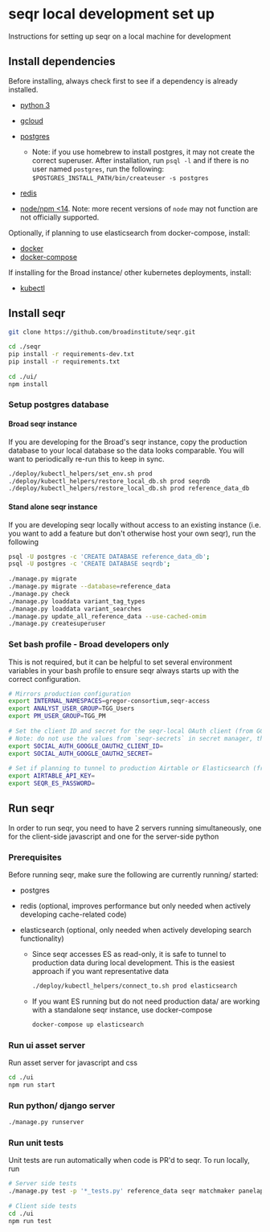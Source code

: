 # seqr local development set up

Instructions for setting up seqr on a local machine for development

## Install dependencies

Before installing, always check first to see if a dependency is already installed.

- [python 3](https://www.python.org/downloads/)

- [gcloud](https://cloud.google.com/sdk/install)

- [postgres](https://www.postgresql.org/download/)
  - Note: if you use homebrew to install postgres, it may not create the correct superuser. 
After installation, run `psql -l` and if there is no user named `postgres`, run the following:
  `$POSTGRES_INSTALL_PATH/bin/createuser -s postgres`

- [redis](https://redis.io/topics/quickstart)

- [node/npm <14](https://docs.npmjs.com/downloading-and-installing-node-js-and-npm).  Note: more recent versions of `node` may not function are not officially supported.

Optionally, if planning to use elasticsearch from docker-compose, install:
- [docker](https://docs.docker.com/install/)
- [docker-compose](https://docs.docker.com/compose/install/)   

If installing for the Broad instance/ other kubernetes deployments, install:
- [kubectl](https://kubernetes.io/docs/tasks/tools/install-kubectl-macos/)

## Install seqr

```bash
git clone https://github.com/broadinstitute/seqr.git
    
cd ./seqr
pip install -r requirements-dev.txt
pip install -r requirements.txt
    
cd ./ui/
npm install
```

### Setup postgres database

#### Broad seqr instance

If you are developing for the Broad's seqr instance, copy the production database to your local 
database so the data looks comparable. You will want to periodically re-run this to keep in sync.

```bash
./deploy/kubectl_helpers/set_env.sh prod 
./deploy/kubectl_helpers/restore_local_db.sh prod seqrdb
./deploy/kubectl_helpers/restore_local_db.sh prod reference_data_db
```

#### Stand alone seqr instance

If you are developing seqr locally without access to an existing instance 
(i.e. you want to add a feature but don't otherwise host your own seqr), run the following

```bash
psql -U postgres -c 'CREATE DATABASE reference_data_db';
psql -U postgres -c 'CREATE DATABASE seqrdb';    
    
./manage.py migrate
./manage.py migrate --database=reference_data
./manage.py check
./manage.py loaddata variant_tag_types
./manage.py loaddata variant_searches
./manage.py update_all_reference_data --use-cached-omim
./manage.py createsuperuser
```

### Set bash profile - Broad developers only

This is not required, but it can be helpful to set several environment variables in your bash profile to ensure seqr
always starts up with the correct configuration.  

```bash
# Mirrors production configuration
export INTERNAL_NAMESPACES=gregor-consortium,seqr-access
export ANALYST_USER_GROUP=TGG_Users
export PM_USER_GROUP=TGG_PM
    
# Set the client ID and secret for the seqr-local OAuth client (from GCP)
# Note: do not use the values from `seqr-secrets` in secret manager, the local credentials are saved [here](https://console.cloud.google.com/apis/credentials?project=seqr-project).
export SOCIAL_AUTH_GOOGLE_OAUTH2_CLIENT_ID=
export SOCIAL_AUTH_GOOGLE_OAUTH2_SECRET=   
    
# Set if planning to tunnel to production Airtable or Elasticsearch (from secrets backup)
export AIRTABLE_API_KEY=
export SEQR_ES_PASSWORD=
```

## Run seqr

In order to run seqr, you need to have 2 servers running simultaneously, one for the client-side javascript and one
for the server-side python
 
### Prerequisites
Before running seqr, make sure the following are currently running/ started:

- postgres

- redis (optional, improves performance but only needed  when actively developing cache-related code)

- elasticsearch (optional, only needed when actively developing search functionality) 
  - Since seqr accesses ES as read-only, it is safe to tunnel to production data during local development. 
  This is the easiest approach if you want representative data
    ```bash
    ./deploy/kubectl_helpers/connect_to.sh prod elasticsearch
    ```
    
  - If you want ES running but do not need production data/ are working with a standalone seqr instance, 
  use docker-compose
    ```bash
    docker-compose up elasticsearch
    ```
    
### Run ui asset server

Run asset server for javascript and css
```bash
cd ./ui
npm run start
```
 
### Run python/ django server
```bash
./manage.py runserver
```

### Run unit tests

Unit tests are run automatically when code is PR'd to seqr. To run locally, run
```bash
# Server side tests
./manage.py test -p '*_tests.py' reference_data seqr matchmaker panelapp
  
# Client side tests
cd ./ui
npm run test
```
